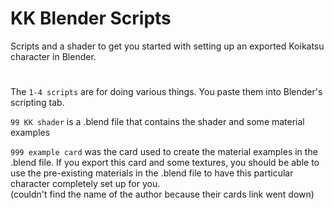 # KK Blender Scripts
Scripts and a shader to get you started with setting up an exported Koikatsu character in Blender. 
#
The ```1-4 scripts``` are for doing various things. You paste them into Blender's scripting tab.

```99 KK shader``` is a .blend file that contains the shader and some material examples 

```999 example card``` was the card used to create the material examples in the .blend file. If you export this card and some textures, you should be able to use the pre-existing materials in the .blend file to have this particular character completely set up for you.  
(couldn't find the name of the author because their cards link went down)
